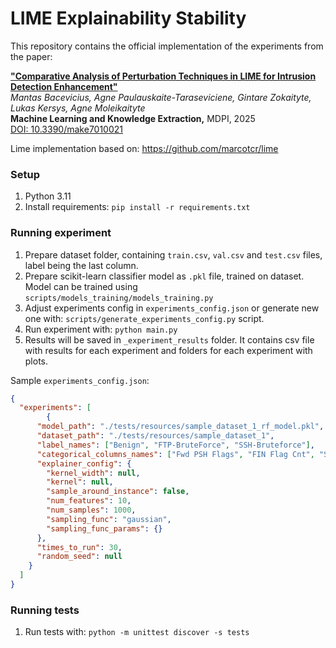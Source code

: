 # LIME Explainability Stability

This repository contains the official implementation of the experiments from the paper:

**["Comparative Analysis of Perturbation Techniques in LIME for Intrusion Detection Enhancement"](https://doi.org/10.3390/make7010021)**  
*Mantas Bacevicius, Agne Paulauskaite-Taraseviciene, Gintare Zokaityte, Lukas Kersys, Agne Moleikaityte*  
**Machine Learning and Knowledge Extraction,** MDPI, 2025  
[DOI: 10.3390/make7010021](https://doi.org/10.3390/make7010021)

Lime implementation based on: https://github.com/marcotcr/lime

### Setup

1. Python 3.11
2. Install requirements:
`
pip install -r requirements.txt
`

### Running experiment

1. Prepare dataset folder, containing `train.csv`, `val.csv` and `test.csv` files, label being the last column.
2. Prepare scikit-learn classifier model as `.pkl` file, trained on dataset. Model can be trained using `scripts/models_training/models_training.py` 
3. Adjust experiments config in `experiments_config.json` or generate new one with: `scripts/generate_experiments_config.py` script.
4. Run experiment with:
`python main.py`
5. Results will be saved in `_experiment_results` folder. It contains csv file with results for each experiment and folders for each experiment with plots.

Sample `experiments_config.json`:
```json
{
  "experiments": [
        {
      "model_path": "./tests/resources/sample_dataset_1_rf_model.pkl",
      "dataset_path": "./tests/resources/sample_dataset_1",
      "label_names": ["Benign", "FTP-BruteForce", "SSH-Bruteforce"],
      "categorical_columns_names": ["Fwd PSH Flags", "FIN Flag Cnt", "SYN Flag Cnt", "RST Flag Cnt", "PSH Flag Cnt", "ACK Flag Cnt", "URG Flag Cnt", "ECE Flag Cnt"],
      "explainer_config": {
        "kernel_width": null,
        "kernel": null,
        "sample_around_instance": false,
        "num_features": 10,
        "num_samples": 1000,
        "sampling_func": "gaussian",
        "sampling_func_params": {}
      },
      "times_to_run": 30,
      "random_seed": null
    }
  ]
}
```

### Running tests
1. Run tests with:
`python -m unittest discover -s tests`
